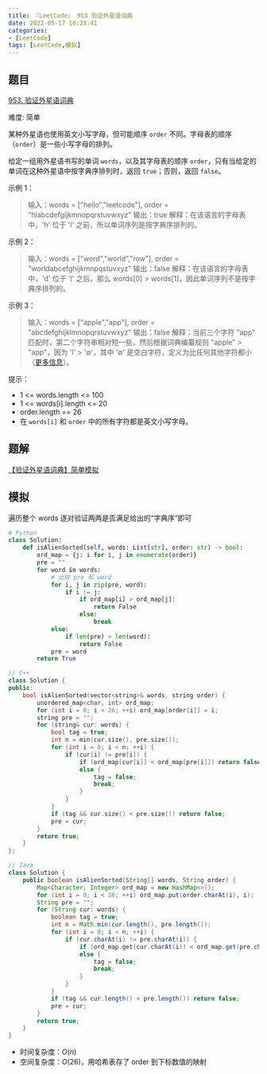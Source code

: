 ```yaml
---
title: 『LeetCode』 953 验证外星语词典
date: 2022-05-17 10:23:41
categories:
- [LeetCode]
tags: [LeetCode,模拟]
---
```



## 题目

[953. 验证外星语词典]([题目链接](https://leetcode.cn/problems/verifying-an-alien-dictionary/))

难度: 简单

<!--more-->

某种外星语也使用英文小写字母，但可能顺序 `order` 不同。字母表的顺序（`order`）是一些小写字母的排列。

给定一组用外星语书写的单词 `words`，以及其字母表的顺序 `order`，只有当给定的单词在这种外星语中按字典序排列时，返回 `true`；否则，返回 `false`。


示例 1：

> 输入：words = ["hello","leetcode"], order = "hlabcdefgijkmnopqrstuvwxyz"
> 输出：true
> 解释：在该语言的字母表中，'h' 位于 'l' 之前，所以单词序列是按字典序排列的。

示例 2：

> 输入：words = ["word","world","row"], order = "worldabcefghijkmnpqstuvxyz"
> 输出：false
> 解释：在该语言的字母表中，'d' 位于 'l' 之后，那么 words[0] > words[1]，因此单词序列不是按字典序排列的。

示例 3：

> 输入：words = ["apple","app"], order = "abcdefghijklmnopqrstuvwxyz"
> 输出：false
> 解释：当前三个字符 "app" 匹配时，第二个字符串相对短一些，然后根据词典编纂规则 "apple" > "app"，因为 'l' > '∅'，其中 '∅' 是空白字符，定义为比任何其他字符都小（[更多信息](https://baike.baidu.com/item/%E5%AD%97%E5%85%B8%E5%BA%8F)）。

提示：

- 1 <= words.length <= 100
- 1 <= words[i].length <= 20
- order.length == 26
- 在 `words[i]` 和 `order` 中的所有字符都是英文小写字母。

## 题解

[【验证外星语词典】简单模拟](https://leetcode.cn/problems/verifying-an-alien-dictionary/solution/yan-zheng-wai-xing-yu-ci-dian-by-meteord-xewi/)

## 模拟

遍历整个 words 逐对验证两两是否满足给出的“字典序”即可

```Python
# Python
class Solution:
    def isAlienSorted(self, words: List[str], order: str) -> bool:
        ord_map = {j: i for i, j in enumerate(order)}
        pre = ""
        for word in words:
            # 比较 pre 和 word
            for i, j in zip(pre, word):
                if i != j:
                    if ord_map[i] > ord_map[j]:
                        return False
                    else:
                        break
            else:
                if len(pre) > len(word):
                    return False
            pre = word
        return True
```

```Cpp
// C++
class Solution {
public:
    bool isAlienSorted(vector<string>& words, string order) {
        unordered_map<char, int> ord_map;
        for (int i = 0; i < 26; ++i) ord_map[order[i]] = i;
        string pre = "";
        for (string& cur: words) {
            bool tag = true;
            int n = min(cur.size(), pre.size());
            for (int i = 0; i < n; ++i) {
                if (cur[i] != pre[i]) {
                    if (ord_map[cur[i]] < ord_map[pre[i]]) return false;
                    else {
                        tag = false;
                        break;
                    }
                }
            }
            if (tag && cur.size() < pre.size()) return false;
            pre = cur;
        }
        return true;
    }
};
```

```Java
// Java
class Solution {
    public boolean isAlienSorted(String[] words, String order) {
        Map<Character, Integer> ord_map = new HashMap<>();
        for (int i = 0; i < 26; ++i) ord_map.put(order.charAt(i), i);
        String pre = "";
        for (String cur: words) {
            boolean tag = true;
            int n = Math.min(cur.length(), pre.length());
            for (int i = 0; i < n; ++i) {
                if (cur.charAt(i) != pre.charAt(i)) {
                    if (ord_map.get(cur.charAt(i)) < ord_map.get(pre.charAt(i))) return false;
                    else {
                        tag = false;
                        break;
                    }
                }
            }
            if (tag && cur.length() < pre.length()) return false;
            pre = cur;
        }
        return true;
    }
}
```

- 时间复杂度：$O(n)$
- 空间复杂度：$O(26)$，用哈希表存了 order 到下标数值的映射
